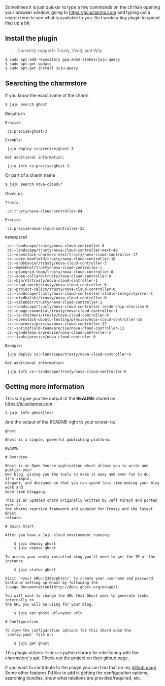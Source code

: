 Sometimes it is just quicker to type a few commands on the cli than opening your
browser window, going to https://jujucharms.com and typing out a search term to
see what is available to you. So I wrote a tiny plugin to speed that up a bit.

## Install the plugin

> Currently supports Trusty, Vivid, and Wily

```
$ sudo apt-add-repository ppa:adam-stokes/juju-query
$ sudo apt-get update
$ sudo apt-get install juju-query
```

## Searching the charmstore

If you know the exact name of the charm:
```
$ juju search ghost
```

Results in
```
Precise

 cs:precise/ghost-3

Example:

 juju deploy cs:precise/ghost-3

Get additional information:

 juju info cs:precise/ghost-3

```


Or part of a charm name
```
$ juju search nova-cloud\*
```
Gives us
```
Trusty

 cs:trusty/nova-cloud-controller-64

Precise

 cs:precise/nova-cloud-controller-55

Namespaced

 cs:~landscape/trusty/nova-cloud-controller-6
 cs:~landscape/trusty/nova-cloud-controller-next-49
 cs:~openstack-charmers-next/trusty/nova-cloud-controller-17
 cs:~cory-benfield/trusty/nova-cloud-controller-10
 cs:~andybavier/trusty/nova-cloud-controller-3
 cs:~mmenkhof/trusty/nova-cloud-controller-1
 cs:~plumgrid-team/trusty/nova-cloud-controller-0
 cs:~adam-collard/trusty/nova-cloud-controller-0
 cs:~bjornt/trusty/nova-cloud-controller-1
 cs:~chad.smith/trusty/nova-cloud-controller-0
 cs:~project-calico/trusty/nova-cloud-controller-0
 cs:~landscape/trusty/nova-cloud-controller-stable-integrityerror-1
 cs:~niedbalski/trusty/nova-cloud-controller-0
 cs:~celebdor/trusty/nova-cloud-controller-1
 cs:~landscape/trusty/nova-cloud-controller-leadership-election-0
 cs:~nuage-canonical/trusty/nova-cloud-controller-1
 cs:~le-charmers/trusty/nova-cloud-controller-0
 cs:~openstack-ubuntu-testing/precise/nova-cloud-controller-38
 cs:~charmers/precise/nova-cloud-controller-27
 cs:~springfield-team/precise/nova-cloud-controller-11
 cs:~gandelman-a/precise/nova-cloud-controller-2
 cs:~ivoks/precise/nova-cloud-controler-0

Example:

 juju deploy cs:~landscape/trusty/nova-cloud-controller-6

Get additional information:

 juju info cs:~landscape/trusty/nova-cloud-controller-6

```

## Getting more information

This will give you the output of the **README** stored on https://jujucharms.com
```
$ juju info ghost|less
```

And the output of the README right to your screen \o/

```
ghost

Ghost is a simple, powerful publishing platform.

README

# Overview

Ghost is an Open Source application which allows you to write and publish your
own blog, giving you the tools to make it easy and even fun to do. It's simple,
elegant, and designed so that you can spend less time making your blog work and
more time blogging.

This is an updated charm originally written by Jeff Pihach and ported over to
the charms.reactive framework and updated for Trusty and the latest Ghost
release.

# Quick Start

After you have a Juju cloud environment running:

    $ juju deploy ghost
    $ juju expose ghost

To access your newly installed blog you'll need to get the IP of the instance.

    $ juju status ghost

Visit `<your URL>:2368/ghost/` to create your username and password.
Continue setting up Ghost by following the
[usage documentation](http://docs.ghost.org/usage/).

You will want to change the URL that Ghost uses to generate links internally to
the URL you will be using for your blog.

    $ juju set ghost url=<your url>

# Configuration

To view the configuration options for this charm open the `config.yaml` file or:

    $ juju get ghost
```

This plugin utilizes `theblues` python library for interfacing with the
charmstore's api. Check out the project [on their github
page](https://github.com/juju/theblues).

If you want to contribute to the plugin you can find that on my [github
page](https://github.com/battlemidget/juju-query). Some other features I'd like
to add is getting the configuration options, searching bundles, show what
relations are provided/required, etc.
